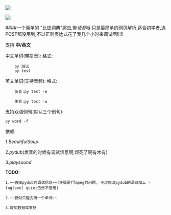 ![](http://imgsrc.baidu.com/forum/w%3D580/sign=10364ecac5fc1e17fdbf8c397a92f67c/c266c7dcd100baa19e8ebe674d10b912c9fc2e23.jpg) 

![](http://imgsrc.baidu.com/forum/w%3D580/sign=025b2a2171899e51788e3a1c72a5d990/8c528cde9c82d158fb1ea06d8a0a19d8bd3e422d.jpg) 

####一个简单的 "比应词典"爬虫,带*语音*哦 只是最简单的网页解析,适合初学者,连POST都没用到,不过正则表达式花了我几个小时来调试啊!!!!!

支持 **中/英文**

中文单词(带拼音):
格式:
    
        py 测试
        py test
    
英文单词(支持音频):
格式:
    
        英音:py test -e
        
        美音:py test -u
       
支持双语例句(默认三个例句):

	py word -f 
	
    
依赖:

1.*BeautifulSoup*

2.*pydub*(发音的时候有调试信息啊,烦死了啊有木有)

3.*playsound*

**TODO:**

    1.~~去掉pydub的调试信息~~(怀疑是ffmpeg的问题, 不过修改pydub的源码加上 -loglevel quiet依然不管用)
    
    2.~~貌似只能支持一个单词~~
    
    3.增加数据库支持
    

